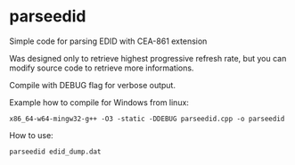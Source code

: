 # parseedid
Simple code for parsing EDID with CEA-861 extension

Was designed only to retrieve highest progressive refresh rate, but you can modify source code to retrieve more informations.

Compile with DEBUG flag for verbose output.

Example how to compile for Windows from linux:
```
x86_64-w64-mingw32-g++ -O3 -static -DDEBUG parseedid.cpp -o parseedid
```

How to use:
```
parseedid edid_dump.dat
```
